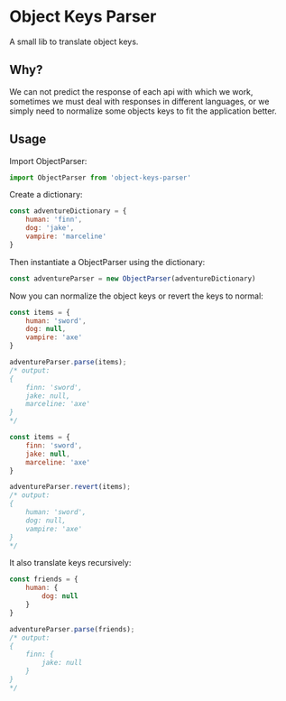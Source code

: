 # Object Keys Parser

A small lib to translate object keys.

## Why?

We can not predict the response of each api with which we work, sometimes we must deal with responses in different languages, or we simply need to normalize some objects keys to fit the application better.

## Usage

Import ObjectParser:

```javascript
import ObjectParser from 'object-keys-parser'
```

Create a dictionary:

```javascript
const adventureDictionary = {
    human: 'finn',
    dog: 'jake',
    vampire: 'marceline'
}
```

Then instantiate a ObjectParser using the dictionary:

```javascript
const adventureParser = new ObjectParser(adventureDictionary)
```

Now you can normalize the object keys or revert the keys to normal:

```javascript
const items = {
    human: 'sword',
    dog: null,
    vampire: 'axe'
}

adventureParser.parse(items);
/* output:
{
    finn: 'sword',
    jake: null,
    marceline: 'axe'
}
*/
```

```javascript
const items = {
    finn: 'sword',
    jake: null,
    marceline: 'axe'
}

adventureParser.revert(items);
/* output:
{
    human: 'sword',
    dog: null,
    vampire: 'axe'
}
*/
```

It also translate keys recursively:

```javascript
const friends = {
    human: {
        dog: null
    }
}

adventureParser.parse(friends);
/* output:
{
    finn: {
        jake: null
    }
}
*/
```
